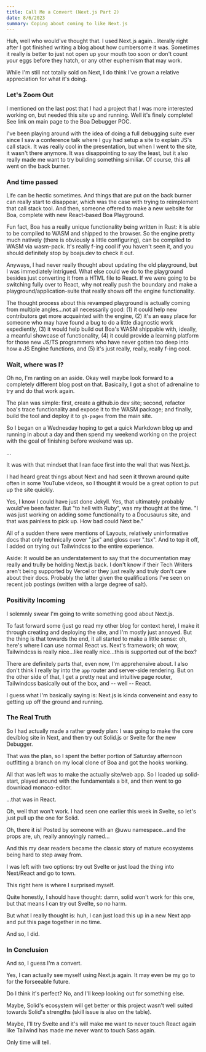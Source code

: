 ```yaml
---
title: Call Me a Convert (Next.js Part 2)
date: 8/6/2023
summary: Coping about coming to like Next.js
---
```


Huh, well who would've thought that. I used Next.js again...literally right after I got finished writing a blog about
how cumbersome it was. Sometimes it really is better to just not open up your mouth too soon or don't count your eggs
before they hatch, or any other euphemism that may work.

While I'm still not totally sold on Next, I do think I've grown a relative appreciation for what it's doing.

### Let's Zoom Out

I mentioned on the last post that I had a project that I was more interested working on, but needed this site up and
running. Well it's finely complete! See link on main page to the Boa Debugger POC.

I've been playing around with the idea of doing a full debugging suite ever since I saw a conference talk where I guy had
setup a site to explain JS's call stack. It was really cool in the presentation, but when I went to the site, it wasn't
there anymore. It was disappointing to say the least, but it also really made me want to try building something similiar. Of
course, this all went on the back burner.

### And time passed

Life can be hectic sometimes. And things that are put on the back burner can really start to disappear, which was the case
with trying to reimplement that call stack tool. And then, someone offered to make a new website for Boa, complete with
new React-based Boa Playground.

Fun fact, Boa has a really unique functionality being written in Rust: it is able to be compiled to WASM and shipped to the
browser. So the engine pretty much natively (there is obviously a little configuring), can be compiled to WASM via wasm-pack.
It's really f-ing cool if you haven't seen it, and you should definitely stop by boajs.dev to check it out.

Anyways, I had never really thought about updating the old playground, but I was immediately intrigued. What else could we do
to the playground besides just converting it from a HTML file to React. If we were going to be switching fully over to React,
why not really push the boundary and make a playground/application-suite that really shows off the engine functionality.

The thought process about this revamped playground is actually coming from multiple angles...not all necessarily good: (1) it could help
new contributors get more acquainted with the engine, (2) it's an easy place for someone who may have found a bug to do a
little diagnostic work expediently, (3) it would help build out Boa's WASM shippable with, ideally, a meanful showcase of
functionality, (4) it could provide a learning platform for those new JS/TS programmers who have never gotten too deep
into how a JS Engine functions, and (5) it's just really, really, really f-ing cool.

### Wait, where was I?

Oh no, I'm ranting on an aside. Okay well maybe look forward to a completely different blog post on that. Basically,
I got a shot of adrenaline to try and do that work again.

The plan was simple: first, create a github.io dev site; second, refactor boa's trace functionality and expose it to
the WASM package; and finally, build the tool and deploy it to `gh-pages` from the main site.

So I began on a Wednesday hoping to get a quick Markdown blog up and running in about a day and then spend my weekend
working on the project with the goal of finishing before weekend was up.

...

It was with that mindset that I ran face first into the wall that was Next.js.

I had heard great things about Next and had seen it thrown around quite often in some YouTube videos, so I thought it
would be a great option to put up the site quickly.

Yes, I know I could have just done Jekyll. Yes, that ultimately probably would've been faster. But "to hell with Ruby",
was my thought at the time. "I was just working on adding some functionality to a Docusaurus site, and that was
painless to pick up. How bad could Next be."

All of a sudden there were mentions of Layouts, relatively uninformative docs that only technically cover ".jsx" and
gloss over ".tsx". And to top it off, I added on trying out Tailwindcss to the entire experience.

Aside: It would be an understatement to say that the documentation may really and trully be holding Next.js back. I
don't know if their Tech Writers aren't being supported by Vercel or they just really and truly don't care about
their docs. Probably the latter given the qualifications I've seen on recent job postings (written with a large degree
of salt).

### Positivity Incoming

I solemnly swear I'm going to write something good about Next.js.

To fast forward some (just go read my other blog for context here), I make it through creating and deploying the site,
and I'm mostly just annoyed. But the thing is that towards the end, it all started to make a little sense: oh, here's
where I can use normal React vs. Next's framework; oh wow, Tailwindcss is really nice...like really nice...this is
supported out of the box?

There are definitely parts that, even now, I'm apprehensive about. I also don't think I really by into the `app` router
and server-side rendering. But on the other side of that, I get a pretty neat and intuitive page router, Tailwindcss
basically out of the box, and -- well -- React.

I guess what I'm basically saying is: Next.js is kinda conveneint and easy to getting up off the ground and running.

### The Real Truth

So I had actually made a rather greedy plan: I was going to make the core dev/blog site in Next, and then try out
Solid.js or Svelte for the new Debugger.

That was the plan, so I spent the better portion of Saturday afternoon outfitting a branch on my local clone of Boa and
got the hooks working.

All that was left was to make the actually site/web app. So I loaded up solid-start, played around with the fundamentals
a bit, and then went to go download monaco-editor.

...that was in React.

Oh, well that won't work. I had seen one earlier this week in Svelte, so let's just pull up the one for Solid.

Oh, there it is! Posted by someone with an @uwu namespace...and the props are, uh, really annoyingly named...

And this my dear readers became the classic story of mature ecosystems being hard to step away from.

I was left with two options: try out Svelte or just load the thing into Next/React and go to town.

This right here is where I surprised myself.

Quite honestly, I should have thought: damn, solid won't work for this one, but that means I can try out Svelte, so
no harm.

But what I really thought is: huh, I can just load this up in a new Next app and put this page together in no time.

And so, I did.

### In Conclusion

And so, I guess I'm a convert.

Yes, I can actually see myself using Next.js again. It may even be my go to for the forseeable future.

Do I think it's perfect? No, and I'll keep looking out for something else.

Maybe, Solid's ecosystem will get better or this project wasn't well suited towards Solid's strengths (skill
issue is also on the table).

Maybe, I'll try Svelte and it's will make me want to never touch React again like Tailwind has made
me never want to touch Sass again.

Only time will tell.
